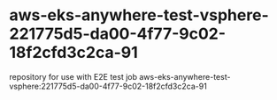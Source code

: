 # aws-eks-anywhere-test-vsphere-221775d5-da00-4f77-9c02-18f2cfd3c2ca-91
repository for use with E2E test job aws-eks-anywhere-test-vsphere:221775d5-da00-4f77-9c02-18f2cfd3c2ca-91
